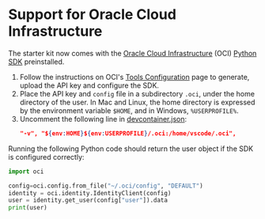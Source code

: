 # Support for Oracle Cloud Infrastructure

The starter kit now comes with the [Oracle Cloud Infrastructure](https://cloud.oracle.com) (OCI) [Python SDK](https://oracle-cloud-infrastructure-python-sdk.readthedocs.io) preinstalled.

1. Follow the instructions on OCI's [Tools Configuration](https://docs.cloud.oracle.com/iaas/Content/ToolsConfig.htm) page to generate, upload the API key and configure the SDK.
1. Place the API key and `config` file in a subdirectory `.oci`, under the home directory of the user. In Mac and Linux, the home directory is expressed by the environment variable `$HOME`, and in Windows, `%USERPROFILE%`.
1. Uncomment the following line in [devcontainer.json](../.devcontainer/devcontainer.json):
    ```json
    "-v", "${env:HOME}${env:USERPROFILE}/.oci:/home/vscode/.oci",
    ```

Running the following Python code should return the user object if the SDK is configured correctly:

```python
import oci

config=oci.config.from_file("~/.oci/config", "DEFAULT")
identity = oci.identity.IdentityClient(config)
user = identity.get_user(config["user"]).data
print(user)
```